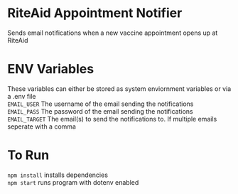 # RiteAid Appointment Notifier
Sends email notifications when a new vaccine appointment opens up at RiteAid

# ENV Variables
These variables can either be stored as system enviornment variables or via a .env file <br>
`EMAIL_USER` The username of the email sending the notifications <br>
`EMAIL_PASS` The password of the email sending the notifications <br>
`EMAIL_TARGET` The email(s) to send the notifications to. If multiple emails seperate with a comma

# To Run
`npm install` installs dependencies <br>
`npm start` runs program with dotenv enabled

